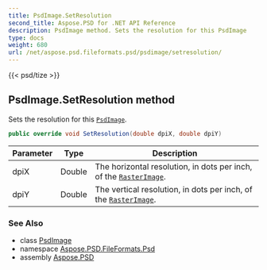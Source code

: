 ```yaml
---
title: PsdImage.SetResolution
second_title: Aspose.PSD for .NET API Reference
description: PsdImage method. Sets the resolution for this PsdImage
type: docs
weight: 680
url: /net/aspose.psd.fileformats.psd/psdimage/setresolution/
---
```

{{< psd/tize >}}
## PsdImage.SetResolution method

Sets the resolution for this [`PsdImage`](../).

```csharp
public override void SetResolution(double dpiX, double dpiY)
```

| Parameter | Type | Description |
| --- | --- | --- |
| dpiX | Double | The horizontal resolution, in dots per inch, of the [`RasterImage`](../../../aspose.psd/rasterimage/). |
| dpiY | Double | The vertical resolution, in dots per inch, of the [`RasterImage`](../../../aspose.psd/rasterimage/). |

### See Also

* class [PsdImage](../)
* namespace [Aspose.PSD.FileFormats.Psd](../../../aspose.psd.fileformats.psd/)
* assembly [Aspose.PSD](../../../)


